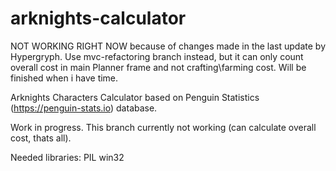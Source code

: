 # arknights-calculator

NOT WORKING RIGHT NOW because of changes made in the last update by Hypergryph.
Use mvc-refactoring branch instead, but it can only count overall cost in main Planner frame and not crafting\\farming cost.
Will be finished when i have time.

Arknights Characters Calculator based on Penguin Statistics (https://penguin-stats.io) database.

Work in progress.
This branch currently not working (can calculate overall cost, thats all).

Needed libraries:
  PIL
  win32
